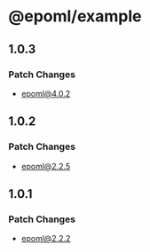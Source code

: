 # @epoml/example

## 1.0.3

### Patch Changes

- epoml@4.0.2

## 1.0.2

### Patch Changes

- epoml@2.2.5

## 1.0.1

### Patch Changes

- epoml@2.2.2
